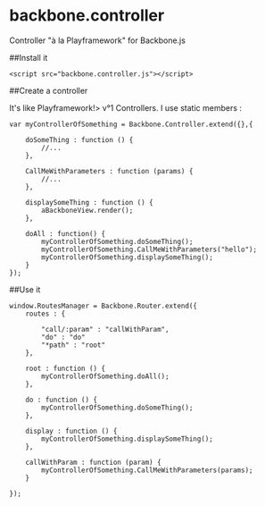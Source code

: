 backbone.controller
===================

Controller "à la Playframework" for Backbone.js

##Install it

	<script src="backbone.controller.js"></script>

##Create a controller

It's like Playframework!> v°1 Controllers. I use static members :

	var myControllerOfSomething = Backbone.Controller.extend({},{

		doSomeThing : function () {
			//...
		},

		CallMeWithParameters : function (params) {
			//...
		},

		displaySomeThing : function () {
			aBackboneView.render();
		},

		doAll : function() {
			myControllerOfSomething.doSomeThing();
			myControllerOfSomething.CallMeWithParameters("hello");
			myControllerOfSomething.displaySomeThing();
		}
	});

##Use it

	window.RoutesManager = Backbone.Router.extend({
		routes : {
			
			"call/:param" : "callWithParam",
			"do" : "do"
			"*path" : "root"
		},

		root : function () { 
			myControllerOfSomething.doAll();
		},

		do : function () {
			myControllerOfSomething.doSomeThing();
		},

		display : function () { 
			myControllerOfSomething.displaySomeThing(); 
		},

		callWithParam : function (param) {
			myControllerOfSomething.CallMeWithParameters(params);
		}

	});
